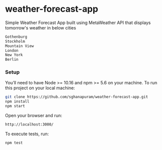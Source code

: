 # weather-forecast-app

Simple Weather Forecast App built using MetaWeather API that displays tomorrow's weather in below cities

```sh
Gothenburg
Stockholm
Mountain View
London
New York
Berlin
```

### Setup

You’ll need to have Node >= 10.16 and npm >= 5.6 on your machine. To run this project on your local machine:

```sh
git clone https://github.com/sghanapuram/weather-forecast-app.git
npm install
npm start
```

Open your browser and run:

```sh
http://localhost:3000/
```

To execute tests, run:

```sh
npm test
```




